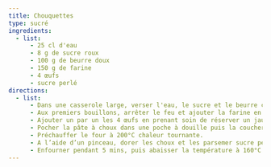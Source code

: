 ```yaml
---
title: Chouquettes
type: sucré
ingredients:
  - list:
      - 25 cl d'eau
      - 8 g de sucre roux
      - 100 g de beurre doux
      - 150 g de farine
      - 4 œufs
      - sucre perlé
directions:
  - list:
      - Dans une casserole large, verser l'eau, le sucre et le beurre coupé en petits morceaux.
      - Aux premiers bouillons, arrêter le feu et ajouter la farine en une seule fois. Mélanger assez vivement de telle sorte que la pâte fasse une boule homogène qui se détache de la casserole (remettre sur le feu quelques temps si nécessaire).
      - Ajouter un par un les 4 œufs en prenant soin de réserver un jaune d’œuf.
      - Pocher la pâte à choux dans une poche à douille puis la coucher sur une plaque de cuisson recouverte de papier sulfurisé.
      - Préchauffer le four à 200°C chaleur tournante.
      - A l’aide d’un pinceau, dorer les choux et les parsemer sucre perlé.
      - Enfourner pendant 5 mins, puis abaisser la température à 160°C et poursuivre la cuisson pendant 25 mins.
---
```

